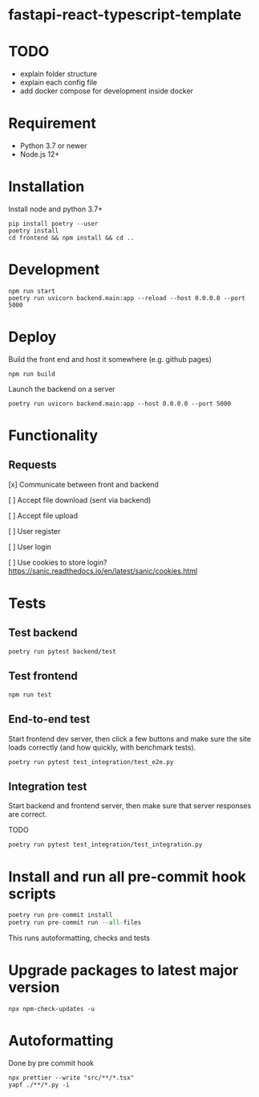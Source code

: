 # fastapi-react-typescript-template

# TODO
- explain folder structure
- explain each config file 
- add docker compose for development inside docker

# Requirement

-   Python 3.7 or newer
-   Node.js 12+

# Installation

Install node and python 3.7+

```
pip install poetry --user
poetry install
cd frontend && npm install && cd ..
```

# Development

```
npm run start
poetry run uvicorn backend.main:app --reload --host 0.0.0.0 --port 5000
```

# Deploy

Build the front end and host it somewhere (e.g. github pages)

```
npm run build
```

Launch the backend on a server

```
poetry run uvicorn backend.main:app --host 0.0.0.0 --port 5000
```

# Functionality

## Requests

[x] Communicate between front and backend

[ ] Accept file download (sent via backend)

[ ] Accept file upload

[ ] User register

[ ] User login

[ ] Use cookies to store login? https://sanic.readthedocs.io/en/latest/sanic/cookies.html

# Tests

## Test backend

```
poetry run pytest backend/test
```

## Test frontend

```
npm run test
```

## End-to-end test

Start frontend dev server, then click a few buttons and make sure the site loads correctly (and how quickly, with benchmark tests).

```
poetry run pytest test_integration/test_e2e.py
```

## Integration test

Start backend and frontend server, then make sure that server responses are correct.

TODO
```
poetry run pytest test_integration/test_integration.py
```

# Install and run all pre-commit hook scripts

```py
poetry run pre-commit install
poetry run pre-commit run --all-files
```

This runs autoformatting, checks and tests

# Upgrade packages to latest major version
`npx npm-check-updates -u`

# Autoformatting

Done by pre commit hook

```
npx prettier --write "src/**/*.tsx"
yapf ./**/*.py -i
```

